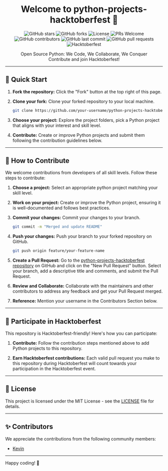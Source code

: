 <h1 align="center">Welcome to python-projects-hacktoberfest 🐍</h1>

<p align="center">
  <img src="https://img.shields.io/github/stars/TechoChat/python-projects-hacktoberfest?style=social" alt="GitHub stars">
  <img src="https://img.shields.io/github/forks/TechoChat/python-projects-hacktoberfest?style=social" alt="GitHub forks">
  <img src="https://img.shields.io/badge/License-MIT-blue.svg" alt="License">
  <img src="https://img.shields.io/badge/PRs-Welcome-green.svg" alt="PRs Welcome">
  <img src="https://img.shields.io/github/contributors/TechoChat/python-projects-hacktoberfest" alt="GitHub contributors">
  <img src="https://img.shields.io/github/last-commit/TechoChat/python-projects-hacktoberfest" alt="GitHub last commit">
  <img src="https://img.shields.io/github/issues-pr/TechoChat/python-projects-hacktoberfest" alt="GitHub pull requests">
  <img src="https://img.shields.io/badge/Hacktoberfest-friendly-blueviolet" alt="Hacktoberfest">
  </p>

<p align="center">Open Source Python: We Code, We Collaborate, We Conquer <br> Contribute and join Hacktoberfest!</p>

---

## 🚀 Quick Start

1. **Fork the repository:** Click the "Fork" button at the top right of this page.

2. **Clone your fork:** Clone your forked repository to your local machine.

    ```bash
    git clone https://github.com/your-username/python-projects-hacktoberfest.git
    ```

3. **Choose your project:** Explore the project folders, pick a Python project that aligns with your interest and skill level.

4. **Contribute:** Create or improve Python projects and submit them following the contribution guidelines below.

---

## 🤝 How to Contribute

We welcome contributions from developers of all skill levels. Follow these steps to contribute:

1. **Choose a project:** Select an appropriate python project matching your skill level.

2. **Work on your project:** Create or improve the Python project, ensuring it is well-documented and follows best practices.

3. **Commit your changes:** Commit your changes to your branch.

    ```bash
    git commit -m "Merged and update README"
    ```

4. **Push your changes:** Push your branch to your forked repository on GitHub.

    ```bash
    git push origin feature/your-feature-name
    ```

5. **Create a Pull Request:** Go to the [python-projects-hacktoberfest repository](https://github.com/TechoChat/python-projects-hacktoberfest/) on GitHub and click on the "New Pull Request" button. Select your branch, add a descriptive title and comments, and submit the Pull Request.

6. **Review and Collaborate:** Collaborate with the maintainers and other contributors to address any feedback and get your Pull Request merged.

7. **Reference:** Mention your username in the Contributors Section below.

---

## 🎉 Participate in Hacktoberfest

This repository is Hacktoberfest-friendly! Here's how you can participate:

1. **Contribute:** Follow the contribution steps mentioned above to add Python projects to this repository.

2. **Earn Hacktoberfest contributions:** Each valid pull request you make to this repository during Hacktoberfest will count towards your participation in the Hacktoberfest event.

---

## 📜 License

This project is licensed under the MIT License - see the [LICENSE](LICENSE) file for details.

---

## ✨ Contributors

We appreciate the contributions from the following community members:

- [Kevin](https://github.com/TechoChat)

---

Happy coding! 🚀
